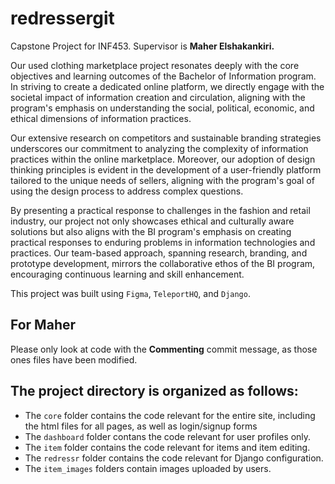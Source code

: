 # redressergit
Capstone Project for INF453. Supervisor is <b>Maher Elshakankiri.</b>

Our used clothing marketplace project resonates deeply with the core objectives and learning outcomes of the Bachelor of Information program. In striving to create a dedicated online platform,  we directly engage with the societal impact of information creation and circulation, aligning with the program's emphasis on understanding the social, political, economic, and ethical dimensions of information practices. 

Our extensive research on competitors and sustainable branding strategies underscores our commitment to analyzing the complexity of information practices within the online marketplace. Moreover, our adoption of design thinking principles is evident in the development of a user-friendly platform tailored to the unique needs of sellers, aligning with the program's goal of using the design process to address complex questions. 

By presenting a practical response to challenges in the fashion and retail industry, our project not only showcases ethical and culturally aware solutions but also aligns with the BI program's emphasis on creating practical responses to enduring problems in information technologies and practices. Our team-based approach, spanning research, branding, and prototype development, mirrors the collaborative ethos of the BI program, encouraging continuous learning and skill enhancement.

This project was built using `Figma`, `TeleportHQ`, and `Django`.

## For Maher
Please only look at code with the <b>Commenting</b> commit message, as those ones files have been modified. 

## The project directory is organized as follows: 
- The `core` folder contains the code relevant for the entire site, including the html files for all pages, as well as login/signup forms
- The `dashboard` folder contans the code relevant for user profiles only.
- The `item` folder contains the code relevant for items and item editing.
- The `redressr` folder contains the code relevant for Django configuration.
- The `item_images` folders contain images uploaded by users.
 

 
